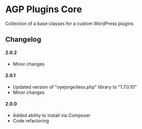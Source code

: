 # AGP Plugins Core

Collection of a base classes for a custom WordPress plugins

Changelog 
---
#### 2.0.2
* Minor changes

#### 2.0.1
* Updated version of "oyejorge/less.php" library to "1.7.0.10"
* Minor changes

#### 2.0.0
* Added ability to install via Composer
* Code refactoring


